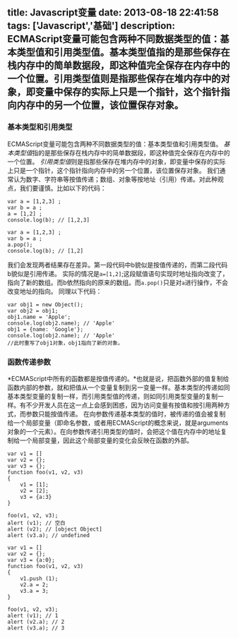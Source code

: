 title: Javascript变量
date: 2013-08-18 22:41:58
tags: ['Javascript','基础']
description: ECMAScript变量可能包含两种不同数据类型的值：基本类型值和引用类型值。基本类型值指的是那些保存在栈内存中的简单数据段，即这种值完全保存在内存中的一个位置。引用类型值则是指那些保存在堆内存中的对象，即变量中保存的实际上只是一个指针，这个指针指向内存中的另一个位置，该位置保存对象。
---
### 基本类型和引用类型

ECMAScript变量可能包含两种不同数据类型的值：基本类型值和引用类型值。
*基本类型值*指的是那些保存在栈内存中的简单数据段，即这种值完全保存在内存中的一个位置。
*引用类型值*则是指那些保存在堆内存中的对象，即变量中保存的实际上只是一个指针，这个指针指向内存中的另一个位置，该位置保存对象。
我们通常认为数字、字符串等按值传递；数组、对象等按地址（引用）传递。对此种观点，我们要谨慎。比如以下的代码：

```
var a = [1,2,3] ;
var b = a ;
a = [1,2] ;
console.log(b); // [1,2,3]
```

```
var a = [1,2,3] ;
var b = a ;
a.pop();
console.log(b); // [1,2]
```

<!--more-->

我们会发现两者结果存在差异。第一段代码中b貌似是按值传递的，而第二段代码b貌似是引用传递。
实际的情况是`a=[1,2]`;这段赋值语句实现时地址指向改变了，指向了新的数组。而b依然指向的原来的数组。而`a.pop()`只是对`a`进行操作，不会改变地址的指向。 同理以下代码：

```
var obj1 = new Object();
var obj2 = obj1;
obj1.name = 'Apple';
console.log(obj2.name); // 'Apple'
obj1 = {name: 'Google'};
console.log(obj2.name); // 'Apple'
//此时重写了obj1对象，obj1指向了新的对象。
```

### 函数传递参数

*ECMAScript中所有的函数都是按值传递的。*也就是说，把函数外部的值复制给函数内部的参数，就和把值从一个变量复制到另一变量一样。基本类型的传递如同基本类型变量的复制一样，而引用类型值的传递，则如同引用类型变量的复制一样。有不少开发人员在这一点上会感到困惑，因为访问变量有按值和按引用两种方式，而参数只能按值传递。
在向参数传递基本类型的值时，被传递的值会被复制给一个局部变量（即命名参数，或者用ECMAScript的概念来说，就是arguments对象的一个元素）。在向参数传递引用类型的值时，会把这个值在内存中的地址复制给一个局部变量，因此这个局部变量的变化会反映在函数的外部。

```
var v1 = []
var v2 = {};
var v3 = {};
function foo(v1, v2, v3)
{
    v1 = [1];
    v2 = [2];
    v3 = {a:3}
}

foo(v1, v2, v3);
alert (v1); // 空白 
alert (v2); // [object Object] 
alert (v3.a); // undefined
```

```
var v1 = []
var v2 = {};
var v3 = {a:0};
function foo(v1, v2, v3)
{
    v1.push (1);
    v2.a = 2;
    v3.a = 3;
}

foo(v1, v2, v3);
alert (v1); // 1 
alert (v2.a); // 2 
alert (v3.a); // 3
```